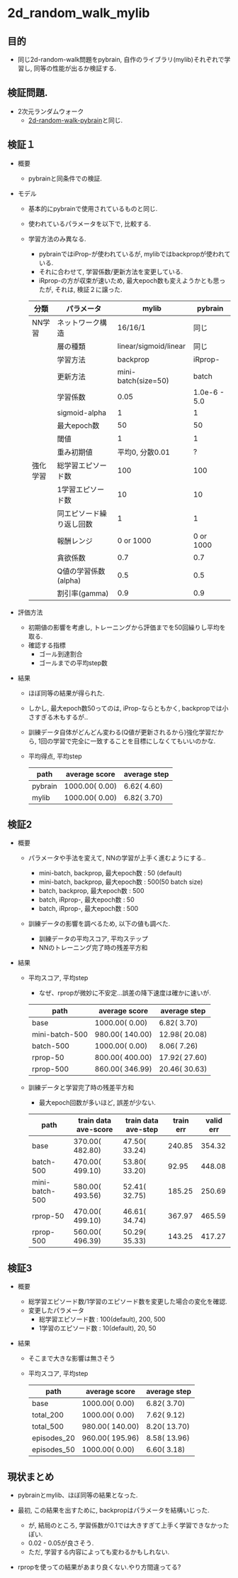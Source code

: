 2d_random_walk_mylib
===========================

## 目的
+ 同じ2d-random-walk問題をpybrain, 自作のライブラリ(mylib)それぞれで学習し, 同等の性能が出るか検証する.

## 検証問題.
+ 2次元ランダムウォーク
  + [2d-random-walk-pybrain](docs/2d_random_walk.md)と同じ.

## 検証１
+ 概要
  + pybrainと同条件での検証.

+ モデル
  + 基本的にpybrainで使用されているものと同じ.
  + 使われているパラメータを以下で, 比較する.
  + 学習方法のみ異なる.
    + pybrainではiProp-が使われているが, mylibではbackpropが使われている.
    + それに合わせて, 学習係数/更新方法を変更している.
    + iRprop-の方が収束が速いため, 最大epoch数も変えようかとも思ったが, それは, 検証２に譲った.

    |  分類    |  パラメータ              |     mylib             |      pybrain     |
    |----------|--------------------------|-----------------------|------------------|
    | NN学習   | ネットワーク構造         | 16/16/1               |   同じ           |
    |          | 層の種類                 | linear/sigmoid/linear |   同じ           |
    |          | 学習方法                 | backprop              |   iRprop-        |
    |          | 更新方法                 | mini-batch(size=50)   |   batch          |
    |          | 学習係数                 | 0.05                  |  1.0e-6 - 5.0    |
    |          | sigmoid-alpha            | 1                     |    1             |
    |          | 最大epoch数              | 50                    |   50             |
    |          | 閾値                     | 1                     |    1             |
    |          | 重み初期値               | 平均0, 分散0.01       |    ?             |
    | 強化学習 | 総学習エピソード数       | 100                   |  100             |
    |          | 1学習エピソード数        | 10                    |   10             |
    |          | 同エピソード繰り返し回数 | 1                     |   1              |
    |          | 報酬レンジ               | 0 or 1000             |  0 or 1000       |
    |          | 貪欲係数                 | 0.7                   |  0.7             |
    |          | Q値の学習係数(alpha)     | 0.5                   |  0.5             |
    |          | 割引率(gamma)            | 0.9                   |  0.9             |

+ 評価方法
  + 初期値の影響を考慮し, トレーニングから評価までを50回繰りし平均を取る.
  + 確認する指標
    + ゴール到達割合
    + ゴールまでの平均step数

+ 結果
  + ほぼ同等の結果が得られた.
  + しかし, 最大epoch数50ってのは, iProp-ならともかく, backpropでは小さすぎる木もするが..
  + 訓練データ自体がどんどん変わる(Q値が更新されるから)強化学習だから,
    1回の学習で完全に一致することを目標にしなくてもいいのかな.

  + 平均得点, 平均step

    |     path|       average score|        average step|
    |---------|--------------------|--------------------|
    | pybrain |  1000.00(    0.00) |     6.62(    4.60) |
    |   mylib |  1000.00(    0.00) |     6.82(    3.70) |


## 検証2
+ 概要
  + パラメータや手法を変えて, NNの学習が上手く進むようにする..
    + mini-batch, backprop, 最大epoch数 : 50 (default)
    + mini-batch, backprop, 最大epoch数 : 500(50 batch size)
    + batch,      backprop, 最大epoch数 : 500
    + batch,      iRprop-,  最大epoch数 : 50
    + batch,      iRprop-,  最大epoch数 : 500

  + 訓練データの影響を調べるため, 以下の値も調べた.
    + 訓練データの平均スコア, 平均ステップ
    + NNのトレーニング完了時の残差平方和

+ 結果
  + 平均スコア, 平均step
    + なぜ、rpropが微妙に不安定...誤差の降下速度は確かに速いが.

    |           path|       average score|        average step|
    |---------------|--------------------|--------------------|
    |           base|  1000.00(    0.00) |     6.82(    3.70) |
    | mini-batch-500|   980.00(  140.00) |    12.98(   20.08) |
    |      batch-500|  1000.00(    0.00) |     8.06(    7.26) |
    |       rprop-50|   800.00(  400.00) |    17.92(   27.60) |
    |      rprop-500|   860.00(  346.99) |    20.46(   30.63) |

  + 訓練データと学習完了時の残差平方和
    + 最大epoch回数が多いほど, 誤差が少ない.

    |           path|train data ave-score| train data ave-step| train err| valid err|
    |---------------|--------------------|--------------------|----------|----------|
    |           base|   370.00(  482.80) |    47.50(   33.24) |   240.85 |   354.32 |
    |      batch-500|   470.00(  499.10) |    53.80(   33.20) |    92.95 |   448.08 |
    | mini-batch-500|   580.00(  493.56) |    52.41(   32.75) |   185.25 |   250.69 |
    |       rprop-50|   470.00(  499.10) |    46.61(   34.74) |   367.97 |   465.59 |
    |      rprop-500|   560.00(  496.39) |    50.29(   35.33) |   143.25 |   417.27 |


## 検証3
+ 概要
  + 総学習エピソード数/1学習のエピソード数を変更した場合の変化を確認.
  + 変更したパラメータ
    + 総学習エピソード数  : 100(default), 200, 500
    + 1学習のエピソード数 :  10(default),  20,  50

+ 結果
  + そこまで大きな影響は無さそう
  + 平均スコア, 平均step

    |           path|       average score|        average step|
    |---------------|--------------------|--------------------|
    |           base|  1000.00(    0.00) |     6.82(    3.70) |
    |      total_200|  1000.00(    0.00) |     7.62(    9.12) |
    |      total_500|   980.00(  140.00) |     8.20(   13.70) |
    |    episodes_20|   960.00(  195.96) |     8.58(   13.96) |
    |    episodes_50|  1000.00(    0.00) |     6.60(    3.18) |

## 現状まとめ
+ pybrainとmylib、ほぼ同等の結果となった.

+ 最初, この結果を出すために, backpropはパラメータを結構いじった.
  + が, 結局のところ, 学習係数が0.1では大きすぎて上手く学習できなかったぽい.
  + 0.02 - 0.05が良さそう.
  + ただ, 学習する内容によっても変わるかもしれない.

+ rpropを使っての結果があまり良くない.やり方間違ってる?




